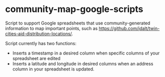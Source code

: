 # community-map-google-scripts
Script to support Google spreadsheets that use community-generated information to map important points, such as https://github.com/jdalt/twin-cities-aid-distribution-locations/. 

Script currently has two functions: 
- Inserts a timestamp in a desired column when specific columns of your spreadsheet are edited 
- Inserts a latitude and longitude in desired columns when an address column in your spreadsheet is updated.
